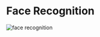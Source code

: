 # Face Recognition

![face recognition](https://arsfutura-production.s3.us-east-1.amazonaws.com/magazine/2019/10/face_recognition/face-recognition-pipeline.png)